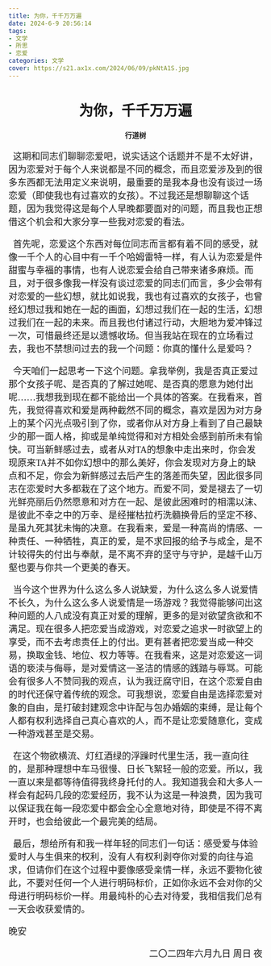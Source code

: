 ```yaml
---
title: 为你，千千万万遍
date: 2024-6-9 20:56:14
tags:
- 文学
- 所思
- 恋爱
categories: 文学
cover: https://s21.ax1x.com/2024/06/09/pkNtA1S.jpg
---
```


# <center> 为你，千千万万遍 </center>
#### <center> 行道树 </center>
<font face=STSong>
<font size=4>

&nbsp;&nbsp;这期和同志们聊聊恋爱吧，说实话这个话题并不是不太好讲，因为恋爱对于每个人来说都是不同的概念，而且恋爱涉及到的很多东西都无法用定义来说明，最重要的是我本身也没有谈过一场恋爱（即使我也有过喜欢的女孩）。不过我还是想聊聊这个话题，因为我觉得这是每个人早晚都要面对的问题，而且我也正想借这个机会和大家分享一些我对恋爱的看法。

&nbsp;&nbsp;首先呢，恋爱这个东西对每位同志而言都有着不同的感受，就像一千个人的心目中有一千个哈姆雷特一样，有人认为恋爱是件甜蜜与幸福的事情，也有人说恋爱会给自己带来诸多麻烦。而且，对于很多像我一样没有谈过恋爱的同志们而言，多少会带有对恋爱的一些幻想，就比如说我，我也有过喜欢的女孩子，也曾经幻想过我和她在一起的画面，幻想过我们在一起的生活，幻想过我们在一起的未来。而且我也付诸过行动，大胆地为爱冲锋过一次，可惜最终还是以遗憾收场。但当我站在现在的立场看过去，我也不禁想问过去的我一个问题：你真的懂什么是爱吗？

&nbsp;&nbsp;今天咱们一起思考一下这个问题。拿我举例，我是否真正爱过那个女孩子呢、是否真的了解过她呢、是否真的愿意为她付出呢……我想我到现在都不能给出一个具体的答案。在我看来，首先，我觉得喜欢和爱是两种截然不同的概念，喜欢是因为对方身上的某个闪光点吸引到了你，或者你从对方身上看到了自己最缺少的那一面人格，抑或是单纯觉得和对方相处会感到前所未有愉快。可当新鲜感过去，或者从对TA的想象中走出来时，你会发现原来TA并不如你幻想中的那么美好，你会发现对方身上的缺点和不足，你会为新鲜感过去后产生的落差而失望，因此很多同志在恋爱时大多都栽在了这个地方。而爱不同，爱是褪去了一切光鲜亮丽后仍然愿意和对方在一起、是彼此困难时的相濡以沫、是彼此不幸之中的万幸、是经摧枯拉朽洗髓换骨后的坚定不移、是虽九死其犹未悔的决意。在我看来，爱是一种高尚的情感、一种责任、一种牺牲，真正的爱，是不求回报的给予与成全，是不计较得失的付出与奉献，是不离不弃的坚守与守护，是越千山万壑也要与你共一个更美的春天。

&nbsp;&nbsp;当今这个世界为什么这么多人说缺爱，为什么这么多人说爱情不长久，为什么这么多人说爱情是一场游戏？我觉得能够问出这种问题的人八成没有真正对爱的理解，更多的是对欲望贪欲和不满足。现在很多人把恋爱当成游戏，对恋爱之追求一时欲望上的享受，而不去考虑责任上的付出。更有甚者把恋爱当成一种交易，换取金钱、地位、权力等等。在我看来，这是对恋爱这一词语的亵渎与侮辱，是对爱情这一圣洁的情感的践踏与辱骂。可能会有很多人不赞同我的观点，认为我迂腐守旧，在这个恋爱自由的时代还保守着传统的观念。可我想说，恋爱自由是选择恋爱对象的自由，是打破封建观念中许配与包办婚姻的束缚，是让每个人都有权利选择自己真心喜欢的人，而不是让恋爱随意化，变成一种游戏甚至是交易。

&nbsp;&nbsp;在这个物欲横流、灯红酒绿的浮躁时代里生活，我一直向往的，是那种理想中车马很慢、日长飞絮轻一般的恋爱。所以，我一直以来是都等待值得我终身托付的人。我知道我会和大多人一样会有起码几段的恋爱经历，我不认为这是一种浪费，因为我可以保证我在每一段恋爱中都会全心全意地对待，即使是不得不离开时，也会给彼此一个最完美的结局。

&nbsp;&nbsp;最后，想给所有和我一样年轻的同志们一句话：感受爱与体验爱时人与生俱来的权利，没有人有权利剥夺你对爱的向往与追求，但请你们在这个过程中要像感受亲情一样，永远不要物化彼此，不要对任何一个人进行明码标价，正如你永远不会对你的父母进行明码标价一样。用最纯朴的心去对待爱，我相信我们总有一天会收获爱情的。

晚安

<p align="right"> 二〇二四年六月九日 周日 夜 </p>

</font>
</font>